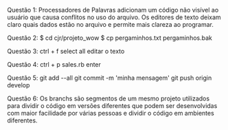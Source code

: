 Questão 1: Processadores de Palavras adicionam um código não visível ao usuário que
causa conflitos no uso do arquivo. Os editores de texto deixam claro quais
dados estão no arquivo e permite mais clareza ao programar.

Questão 2:
$ cd cjr/projeto_wow
$ cp pergaminhos.txt pergaminhos.bak

Questão 3:
ctrl + f
select all
editar o texto

Questão 4:
ctrl + p
sales.rb
enter

Questão 5:
git add --all
git commit -m 'minha mensagem'
git push origin develop

Questão 6:
Os branchs são segmentos de um mesmo projeto utilizados para dividir o código
em versões diferentes que podem ser desenvolvidas com maior facilidade por 
várias pessoas e dividir o código em ambientes diferentes.